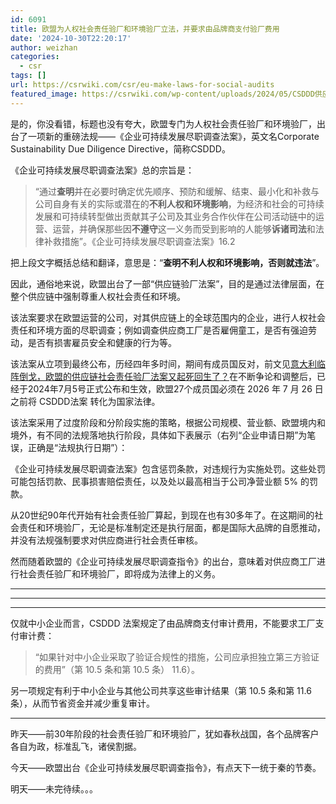 ```yaml
---
id: 6091
title: 欧盟为人权社会责任验厂和环境验厂立法，并要求由品牌商支付验厂费用
date: '2024-10-30T22:20:17'
author: weizhan
categories:
  - csr
tags: []
url: https://csrwiki.com/csr/eu-make-laws-for-social-audits
featured_image: https://csrwiki.com/wp-content/uploads/2024/05/CSDDD供应链验厂法案.webp
---
```


是的，你没看错，标题也没有夸大，欧盟专门为人权社会责任验厂和环境验厂，出台了一项新的重磅法规——《企业可持续发展尽职调查法案》，英文名Corporate Sustainability Due Diligence Directive，简称CSDDD。

《企业可持续发展尽职调查法案》总的宗旨是：

> “通过**查明**并在必要时确定优先顺序、预防和缓解、结束、最小化和补救与公司自身有关的实际或潜在的**不利人权和环境影响**，为经济和社会的可持续发展和可持续转型做出贡献其子公司及其业务合作伙伴在公司活动链中的运营、运营，并确保那些因**不遵守**这一义务而受到影响的人能够**诉诸司法**和法律补救措施”。《企业可持续发展尽职调查法案》16.2

把上段文字概括总结和翻译，意思是：“**查明不利人权和环境影响，否则就违法**”。

因此，通俗地来说，欧盟出台了一部“供应链验厂法案”，目的是通过法律层面，在整个供应链中强制尊重人权社会责任和环境。

该法案要求在欧盟运营的公司，对其供应链上的全球范围内的企业，进行人权社会责任和环境方面的尽职调查；例如调查供应商工厂是否雇佣童工，是否有强迫劳动，是否有损害雇员安全和健康的行为等。

该法案从立项到最终公布，历经四年多时间，期间有成员国反对，前文见[意大利临阵倒戈，欧盟的供应链社会责任验厂法案又起死回生了？](http://mp.weixin.qq.com/s?__biz=Mzg2Mzk3OTQ5OQ==\&mid=2247484106\&idx=1\&sn=36968a187b8f7c4544f704f0d1681a18\&chksm=ce71104ef90699580456baa474c693af9b764df0a4724de268102e8356b8f900ed9667123086\&scene=21#wechat_redirect)在不断争论和调整后，已经于2024年7月5号正式公布和生效，欧盟27个成员国必须在 2026 年 7 月 26 日之前将 CSDDD法案 转化为国家法律。

该法案采用了过度阶段和分阶段实施的策略，根据公司规模、营业额、欧盟境内和境外，有不同的法规落地执行阶段，具体如下表展示（右列“企业申请日期”为笔误，正确是“法规执行日期”）：

《企业可持续发展尽职调查法案》包含惩罚条款，对违规行为实施处罚。这些处罚可能包括罚款、民事损害赔偿责任，以及处以最高相当于公司净营业额 5% 的罚款。

从20世纪90年代开始有社会责任验厂算起，到现在也有30多年了。在这期间的社会责任和环境验厂，无论是标准制定还是执行层面，都是国际大品牌的自愿推动，并没有法规强制要求对供应商进行社会责任审核。

然而随着欧盟的《企业可持续发展尽职调查指令》的出台，意味着对供应商工厂进行社会责任验厂和环境验厂，即将成为法律上的义务。

***

***

***

仅就中小企业而言，CSDDD 法案规定了由品牌商支付审计费用，不能要求工厂支付审计费：

> “如果针对中小企业采取了验证合规性的措施，公司应承担独立第三方验证的费用”（第 10.5 条和第 10.5 条） 11.6）。

另一项规定有利于中小企业与其他公司共享这些审计结果（第 10.5 条和第 11.6 条），从而节省资金并减少重复审计。

***

昨天——前30年阶段的社会责任验厂和环境验厂，犹如春秋战国，各个品牌客户各自为政，标准乱飞，诸侯割据。

今天——欧盟出台《企业可持续发展尽职调查指令》，有点天下一统于秦的节奏。

明天——未完待续。。。
